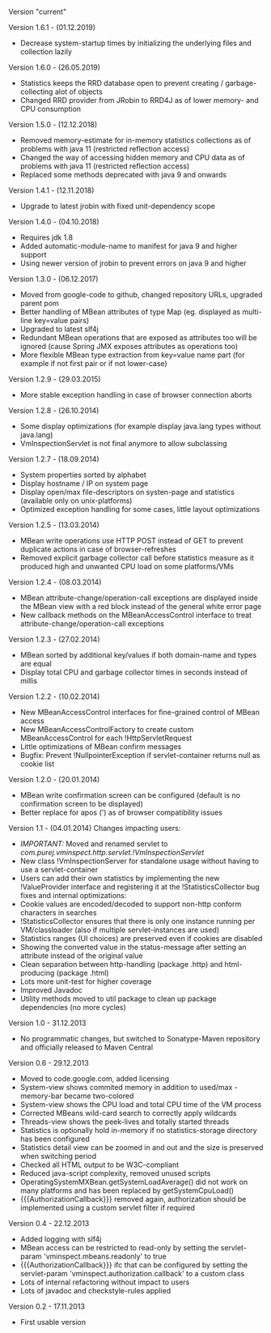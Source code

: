 Version "current"

Version 1.6.1 - (01.12.2019)
 - Decrease system-startup times by initializing the underlying files and collection lazily

Version 1.6.0 - (26.05.2019)
 - Statistics keeps the RRD database open to prevent creating / garbage-collecting alot of objects
 - Changed RRD provider from JRobin to RRD4J as of lower memory- and CPU consumption

Version 1.5.0 - (12.12.2018)
 - Removed memory-estimate for in-memory statistics collections as of problems with java 11 (restricted reflection access)
 - Changed the way of accessing hidden memory and CPU data as of problems with java 11 (restricted reflection access)
 - Replaced some methods deprecated with java 9 and onwards

Version 1.4.1 - (12.11.2018)
 - Upgrade to latest jrobin with fixed unit-dependency scope

Version 1.4.0 - (04.10.2018)
 - Requires jdk 1.8
 - Added automatic-module-name to manifest for java 9 and higher support
 - Using newer version of jrobin to prevent errors on java 9 and higher

Version 1.3.0 - (06.12.2017)
 - Moved from google-code to github, changed repository URLs, upgraded parent pom
 - Better handling of MBean attributes of type Map (eg. displayed as multi-line key=value pairs)
 - Upgraded to latest slf4j
 - Redundant MBean operations that are exposed as attributes too will be ignored (cause Spring JMX exposes attributes as operations too)
 - More flexible MBean type extraction from key=value name part (for example if not first pair or if not lower-case)

Version 1.2.9 - (29.03.2015)
 - More stable exception handling in case of browser connection aborts

Version 1.2.8 - (26.10.2014)
 - Some display optimizations (for example display java.lang types without java.lang)
 - VmInspectionServlet is not final anymore to allow subclassing

Version 1.2.7 - (18.09.2014)
 - System properties sorted by alphabet
 - Display hostname / IP on system page
 - Display open/max file-descriptors on systen-page and statistics (available only on unix-platforms)
 - Optimized exception handling for some cases, little layout optimizations

Version 1.2.5 - (13.03.2014)
 - MBean write operations use HTTP POST instead of GET to prevent duplicate actions in case of browser-refreshes
 - Removed explicit garbage collector call before statistics measure as it produced high and unwanted CPU load on some platforms/VMs

Version 1.2.4 - (08.03.2014)
 - MBean attribute-change/operation-call exceptions are displayed inside the MBean view with a red block instead of the general white error page
 - New callback methods on the MBeanAccessControl interface to treat attribute-change/operation-call exceptions

Version 1.2.3 - (27.02.2014)
 - MBean sorted by additional key/values if both domain-name and types are equal
 - Display total CPU and garbage collector times in seconds instead of millis

Version 1.2.2 - (10.02.2014)
 - New MBeanAccessControl interfaces for fine-grained control of MBean access
 - New MBeanAccessControlFactory to create custom MBeanAccessControl for each !HttpServletRequest
 - Little optimizations of MBean confirm messages
 - Bugfix: Prevent !NullpointerException if servlet-container returns null as cookie list

Version 1.2.0 - (20.01.2014)
 - MBean write confirmation screen can be configured (default is no confirmation screen to be displayed)
 - Better replace for apos (&#39;) as of browser compatibility issues


Version 1.1 - (04.01.2014)
Changes impacting users:
 - *IMPORTANT:* Moved and renamed servlet to _com.purej.vminspect.http.servlet.!VmInspectionServlet_
 - New class !VmInspectionServer for standalone usage without having to use a servlet-container
 - Users can add their own statistics by implementing the new !ValueProvider interface and registering it at the !StatisticsCollector bug fixes and internal optimizations:
 - Cookie values are encoded/decoded to support non-http conform characters in searches
 - !StatisticsCollector ensures that there is only one instance running per VM/classloader (also if multiple servlet-instances are used)
 - Statistics ranges (UI choices) are preserved even if cookies are disabled
 - Showing the converted value in the status-message after setting an attribute instead of the original value
 - Clean separation between http-handling (package .http) and html-producing (package .html)
 - Lots more unit-test for higher coverage
 - Improved Javadoc
 - Utility methods moved to util package to clean up package dependencies (no more cycles)


Version 1.0 - 31.12.2013
 - No programmatic changes, but switched to Sonatype-Maven repository and officially released to Maven Central


Version 0.6 - 29.12.2013
 - Moved to code.google.com, added licensing
 - System-view shows commited memory in addition to used/max - memory-bar became two-colored
 - System-view shows the CPU load and total CPU time of the VM process
 - Corrected MBeans wild-card search to correctly apply wildcards
 - Threads-view shows the peek-lives and totally started threads
 - Statistics is optionally hold in-memory if no statistics-storage directory has been configured
 - Statistics detail view can be zoomed in and out and the size is preserved when switching period
 - Checked all HTML output to be W3C-compliant
 - Reduced java-script complexity, removed unused scripts
 - OperatingSystemMXBean.getSystemLoadAverage() did not work on many platforms and has been replaced by getSystemCpuLoad() 
 - {{{AuthorizationCallback}}} removed again, authorization should be implemented using a custom servlet filter if required


Version 0.4 - 22.12.2013
 - Added logging with slf4j
 - MBean access can be restricted to read-only by setting the servlet-param 'vminspect.mbeans.readonly' to true
 - {{{AuthorizationCallback}}} ifc that can be configured by setting the servlet-param 'vminspect.authorization.callback' to a custom class
 - Lots of internal refactoring without impact to users
 - Lots of javadoc and checkstyle-rules applied


Version 0.2 - 17.11.2013
 - First usable version
